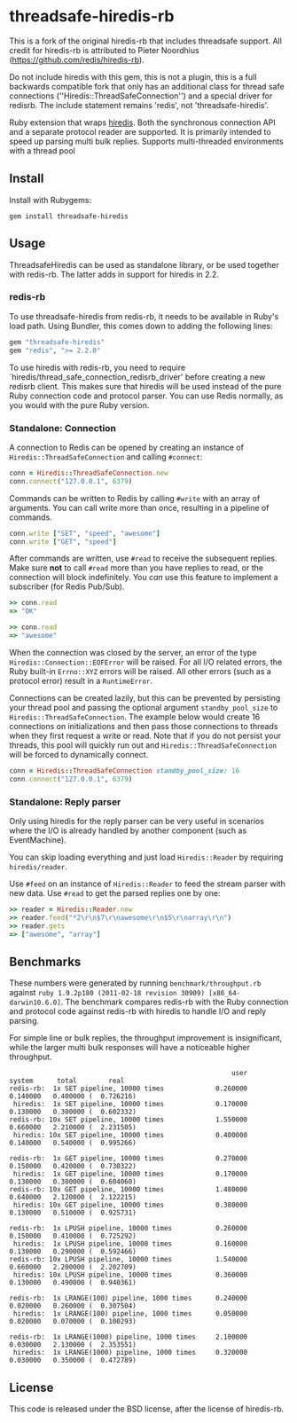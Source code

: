 # threadsafe-hiredis-rb
This is a fork of the original hiredis-rb that includes threadsafe support.  All credit for hiredis-rb is attributed to Pieter Noordhius (https://github.com/redis/hiredis-rb).

Do not include hiredis with this gem, this is not a plugin, this is a full backwards compatible fork that only has an additional class for thread safe connections (''Hiredis::ThreadSafeConnection'') and a special driver for redisrb.  The include statement remains 'redis', not 'threadsafe-hiredis'.


Ruby extension that wraps [hiredis](http://github.com/redis/hiredis). Both
the synchronous connection API and a separate protocol reader are supported.
It is primarily intended to speed up parsing multi bulk replies.  Supports
multi-threaded environments with a thread pool

## Install

Install with Rubygems:

    gem install threadsafe-hiredis

## Usage

ThreadsafeHiredis can be used as standalone library, or be used together with redis-rb.
The latter adds in support for hiredis in 2.2.

### redis-rb

To use threadsafe-hiredis from redis-rb, it needs to be available in Ruby's load path.
Using Bundler, this comes down to adding the following lines:

``` ruby
gem "threadsafe-hiredis"
gem "redis", ">= 2.2.0"
```

To use hiredis with redis-rb, you need to require `hiredis/thread_safe_connection_redisrb_driver'
before creating a new redisrb client. This makes sure that hiredis will be used
instead of the pure Ruby connection code and protocol parser.
You can use Redis normally, as you would with the pure Ruby version.

### Standalone: Connection
A connection to Redis can be opened by creating an instance of
`Hiredis::ThreadSafeConnection` and calling `#connect`:

``` ruby
conn = Hiredis::ThreadSafeConnection.new
conn.connect("127.0.0.1", 6379)
```

Commands can be written to Redis by calling `#write` with an array of
arguments. You can call write more than once, resulting in a pipeline of
commands.

``` ruby
conn.write ["SET", "speed", "awesome"]
conn.write ["GET", "speed"]
```

After commands are written, use `#read` to receive the subsequent replies.
Make sure **not** to call `#read` more than you have replies to read, or
the connection will block indefinitely. You _can_ use this feature
to implement a subscriber (for Redis Pub/Sub).

``` ruby
>> conn.read
=> "OK"

>> conn.read
=> "awesome"
```

When the connection was closed by the server, an error of the type
`Hiredis::Connection::EOFError` will be raised. For all I/O related errors,
the Ruby built-in `Errno::XYZ` errors will be raised. All other errors
(such as a protocol error) result in a `RuntimeError`.

Connections can be created lazily, but this can be prevented by persisting your thread pool and passing the optional argument `standby_pool_size` to ``Hiredis::ThreadSafeConnection``.  The example below would create 16 connections on initializations and then pass those connections to threads when they first request a write or read.  Note that if you do not persist your threads, this pool will quickly run out and ``Hiredis::ThreadSafeConnection`` will be forced to dynamically connect.

``` ruby
conn = Hiredis::ThreadSafeConnection standby_pool_size: 16
conn.connect("127.0.0.1", 6379)
```


### Standalone: Reply parser

Only using hiredis for the reply parser can be very useful in scenarios
where the I/O is already handled by another component (such as EventMachine).

You can skip loading everything and just load `Hiredis::Reader` by requiring
`hiredis/reader`.

Use `#feed` on an instance of `Hiredis::Reader` to feed the stream parser with
new data. Use `#read` to get the parsed replies one by one:

``` ruby
>> reader = Hiredis::Reader.new
>> reader.feed("*2\r\n$7\r\nawesome\r\n$5\r\narray\r\n")
>> reader.gets
=> ["awesome", "array"]
```

## Benchmarks

These numbers were generated by running `benchmark/throughput.rb` against
`ruby 1.9.2p180 (2011-02-18 revision 30909) [x86_64-darwin10.6.0]`. The
benchmark compares redis-rb with the Ruby connection and protocol code against
redis-rb with hiredis to handle I/O and reply parsing.

For simple line or bulk replies, the throughput improvement is insignificant,
while the larger multi bulk responses will have a noticeable higher throughput.

                                                            user     system      total        real
    redis-rb:  1x SET pipeline, 10000 times             0.260000   0.140000   0.400000 (  0.726216)
     hiredis:  1x SET pipeline, 10000 times             0.170000   0.130000   0.300000 (  0.602332)
    redis-rb: 10x SET pipeline, 10000 times             1.550000   0.660000   2.210000 (  2.231505)
     hiredis: 10x SET pipeline, 10000 times             0.400000   0.140000   0.540000 (  0.995266)

    redis-rb:  1x GET pipeline, 10000 times             0.270000   0.150000   0.420000 (  0.730322)
     hiredis:  1x GET pipeline, 10000 times             0.170000   0.130000   0.300000 (  0.604060)
    redis-rb: 10x GET pipeline, 10000 times             1.480000   0.640000   2.120000 (  2.122215)
     hiredis: 10x GET pipeline, 10000 times             0.380000   0.130000   0.510000 (  0.925731)

    redis-rb:  1x LPUSH pipeline, 10000 times           0.260000   0.150000   0.410000 (  0.725292)
     hiredis:  1x LPUSH pipeline, 10000 times           0.160000   0.130000   0.290000 (  0.592466)
    redis-rb: 10x LPUSH pipeline, 10000 times           1.540000   0.660000   2.200000 (  2.202709)
     hiredis: 10x LPUSH pipeline, 10000 times           0.360000   0.130000   0.490000 (  0.940361)

    redis-rb:  1x LRANGE(100) pipeline, 1000 times      0.240000   0.020000   0.260000 (  0.307504)
     hiredis:  1x LRANGE(100) pipeline, 1000 times      0.050000   0.020000   0.070000 (  0.100293)

    redis-rb:  1x LRANGE(1000) pipeline, 1000 times     2.100000   0.030000   2.130000 (  2.353551)
     hiredis:  1x LRANGE(1000) pipeline, 1000 times     0.320000   0.030000   0.350000 (  0.472789)

## License

This code is released under the BSD license, after the license of hiredis-rb.
